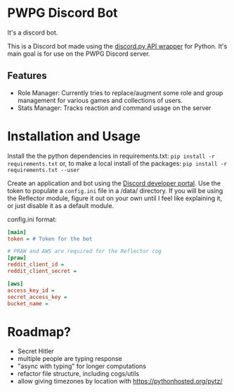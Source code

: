 # PWPG Discord Bot
It's a discord bot.

This is a Discord bot made using the [discord.py API wrapper](https://github.com/Rapptz/discord.py) for Python. It's main goal is for use on the PWPG Discord server.

## Features
- Role Manager: Currently tries to replace/augment some role and group management for various games and collections of users.
- Stats Manager: Tracks reaction and command usage on the server


# Installation and Usage

Install the the python dependencies in requirements.txt:
`pip install -r requirements.txt`
or, to make a local install of the packages:
`pip install -r requirements.txt --user`

Create an application and bot using the [Discord developer portal](link). Use the token to populate a `config.ini` file in a /data/ directory. If you will be using the Reflector module, figure it out on your own until I feel like explaining it, or just disable it as a default module.

config.ini format:

```ini
[main]
token = # Token for the bot

# PRAW and AWS are required for the Reflector cog
[praw]
reddit_client_id =
reddit_client_secret =

[aws]
access_key_id =
secret_access_key =
bucket_name =
```

# Roadmap?

- Secret Hitler
- multiple people are typing response
- "async with typing" for longer computations
- refactor file structure, including cogs/utils
- allow giving timezones by location with https://pythonhosted.org/pytz/

